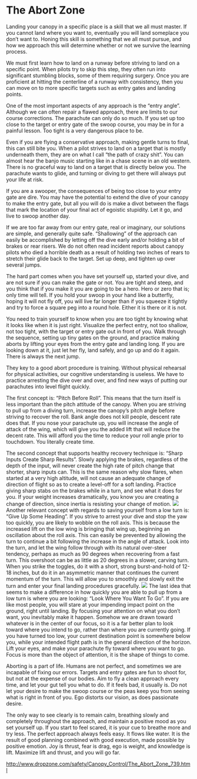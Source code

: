 #  The Abort Zone
Landing your canopy in a specific place is a skill that we all must master. If you cannot land where you want to, eventually you will land someplace you don’t want to. Honing this skill is something that we all must pursue, and how we approach this will determine whether or not we survive the learning process.

We must first learn how to land on a runway before striving to land on a specific point. When pilots try to skip this step, they often run into significant stumbling blocks, some of them requiring surgery. Once you are proficient at hitting the centerline of a runway with consistency, then you can move on to more specific targets such as entry gates and landing points.


One of the most important aspects of any approach is the “entry angle”. Although we can often repair a flawed approach, there are limits to our course corrections. The parachute can only do so much. If you set up too close to the target or entry gate of the swoop course, you may be in for a painful lesson. Too tight is a very dangerous place to be.

Even if you are flying a conservative approach, making gentle turns to final, this can still bite you. When a pilot strives to land on a target that is mostly underneath them, they are on what I call “the path of crazy shit”. You can almost hear the banjo music starting like in a chase scene in an old western. There is no graceful way to land on a target that is directly below you. The parachute wants to glide, and turning or diving to get there will always put your life at risk.

If you are a swooper, the consequences of being too close to your entry gate are dire. You may have the potential to extend the dive of your canopy to make the entry gate, but all you will do is make a divot between the flags that mark the location of your final act of egoistic stupidity. Let it go, and live to swoop another day.

If we are too far away from our entry gate, real or imaginary, our solutions are simple, and generally quite safe. “Shallowing” of the approach can easily be accomplished by letting off the dive early and/or holding a bit of brakes or rear risers. We do not often read incident reports about canopy pilots who died a horrible death as a result of holding two inches of rears to stretch their glide back to the target. Set up deep, and tighten up over several jumps.

The hard part comes when you have set yourself up, started your dive, and are not sure if you can make the gate or not. You are tight and steep, and you think that if you make it you are going to be a hero. Hero or zero that is; only time will tell. If you hold your swoop in your hand like a butterfly, hoping it will not fly off, you will live far longer than if you squeeze it tightly and try to force a square peg into a round hole. Either it is there or it is not.


You need to train yourself to know when you are too tight by knowing what it looks like when it is just right. Visualize the perfect entry, not too shallow, not too tight, with the target or entry gate out in front of you. Walk through the sequence, setting up tiny gates on the ground, and practice making aborts by lifting your eyes from the entry gate and landing long. If you are looking down at it, just let her fly, land safely, and go up and do it again. There is always the next jump.

They key to a good abort procedure is training. Without physical rehearsal for physical activities, our cognitive understanding is useless. We have to practice arresting the dive over and over, and find new ways of putting our parachutes into level flight quickly.

The first concept is: “Pitch Before Roll”. This means that the turn itself is less important than the pitch attitude of the canopy. When you are striving to pull up from a diving turn, increase the canopy’s pitch angle before striving to recover the roll. Bank angle does not kill people, descent rate does that. If you nose your parachute up, you will increase the angle of attack of the wing, which will give you the added lift that will reduce the decent rate. This will afford you the time to reduce your roll angle prior to touchdown. You literally create time.

The second concept that supports healthy recovery technique is: “Sharp Inputs Create Sharp Results”. Slowly applying the brakes, regardless of the depth of the input, will never create the high rate of pitch change that shorter, sharp inputs can. This is the same reason why slow flares, when started at a very high altitude, will not cause an adequate change of direction of flight so as to create a level-off for a soft landing. Practice giving sharp stabs on the brakes while in a turn, and see what it does for you. If your weight increases dramatically, you know you are creating a change of direction, since inertia is resisting your change of motion.
![](http://www.dropzone.com/images/photos/assets/6/588576-largest_figure01.jpg)
Another relevant concept with regards to saving yourself from a low turn is: “Give Up Some Heading”. If you strive to arrest your dive and stop the yaw too quickly, you are likely to wobble on the roll axis. This is because the increased lift on the low wing is bringing that wing up, beginning an oscillation about the roll axis. This can easily be prevented by allowing the turn to continue a bit following the increase in the angle of attack. Look into the turn, and let the wing follow through with its natural over-steer tendency, perhaps as much as 90 degrees when recovering from a fast turn. This overshoot can be as little as 20 degrees in a slower, carving turn. When you strike the toggles, do it with a short, strong burst-and-hold of 12-18 inches, but do it in an asymmetric manner that continues the current momentum of the turn. This will allow you to smoothly and slowly exit the turn and enter your final landing procedures gracefully.
![](http://www.dropzone.com/images/photos/assets/1/588581-largest_figure04.jpg)
The last idea that seems to make a difference in how quickly you are able to pull up from a low turn is where you are looking: “Look Where You Want To Go”. If you are like most people, you will stare at your impending impact point on the ground, right until landing. By focusing your attention on what you don’t want, you inevitably make it happen. Somehow we are drawn toward whatever is in the center of our focus, so it is a far better plan to look toward where you intend to go, rather than where you are currently going. If you have turned too low, your current destination point is somewhere below you, while your intended flight path is in the general direction of the horizon. Lift your eyes, and make your parachute fly toward where you want to go. Focus is more than the object of attention, it is the shape of things to come.

Aborting is a part of life. Humans are not perfect, and sometimes we are incapable of fixing our errors. Targets and entry gates are fun to shoot for, but not at the expense of our bodies. Aim to fly a clean approach every time, and let your gut tell you what to do. If it feels bad, it usually is. Do not let your desire to make the swoop course or the peas keep you from seeing what is right in front of you. Ego distorts our vision, as does passionate desire.

The only way to see clearly is to remain calm, breathing slowly and completely throughout the approach, and maintain a positive mood as you set yourself up. If you start to feel scared, it is your cue to breathe more and try less. The perfect approach always feels easy. It flows like water. It is the result of good planning combined with good execution, made possible by positive emotion. Joy is thrust, fear is drag, ego is weight, and knowledge is lift. Maximize lift and thrust, and you will go far.



http://www.dropzone.com/safety/Canopy_Control/The_Abort_Zone_739.html
